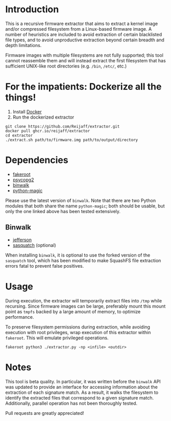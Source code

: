 Introduction
============

This is a recursive firmware extractor that aims to extract a kernel image 
and/or compressed filesystem from a Linux-based firmware image. A number of 
heuristics are included to avoid extraction of certain blacklisted file types, 
and to avoid unproductive extraction beyond certain breadth and depth 
limitations.

Firmware images with multiple filesystems are not fully supported; this tool
cannot reassemble them and will instead extract the first filesystem that has
sufficient UNIX-like root directories (e.g. `/bin`, `/etc/`, etc.)

For the impatients: Dockerize all the things!
=============================================
1. Install [Docker](https://docs.docker.com/engine/getstarted/)
2. Run the dockerized extractor
```
git clone https://github.com/Reijaff/extractor.git
docker pull ghcr.io/reijaff/extractor
cd extractor
./extract.sh path/to/firmware.img path/to/output/directory
```

Dependencies
============
* [fakeroot](https://fakeroot.alioth.debian.org)
* [psycopg2](http://initd.org/psycopg/)
* [binwalk](https://github.com/devttys0/binwalk)
* [python-magic](https://github.com/ahupp/python-magic)

Please use the latest version of `binwalk`. Note that there are two
Python modules that both share the name `python-magic`; both should be usable,
but only the one linked above has been tested extensively.

Binwalk
-------

* [jefferson](https://github.com/sviehb/jefferson)
* [sasquatch](https://github.com/firmadyne/sasquatch) (optional)

When installing `binwalk`, it is optional to use the forked version of the
`sasquatch` tool, which has been modified to make SquashFS file extraction
errors fatal to prevent false positives.

Usage
=====

During execution, the extractor will temporarily extract files into `/tmp`
while recursing. Since firmware images can be large, preferably mount this
mount point as `tmpfs` backed by a large amount of memory, to optimize
performance.

To preserve filesystem permissions during extraction, while avoiding execution
with root privileges, wrap execution of this extractor within `fakeroot`. This
will emulate privileged operations.

`fakeroot python3 ./extractor.py -np <infile> <outdir>`

Notes
=====

This tool is beta quality. In particular, it was written before the 
`binwalk` API was updated to provide an interface for accessing information
about the extraction of each signature match. As a result, it walks the
filesystem to identify the extracted files that correspond to a given
signature match. Additionally, parallel operation has not been thoroughly
tested.

Pull requests are greatly appreciated!
